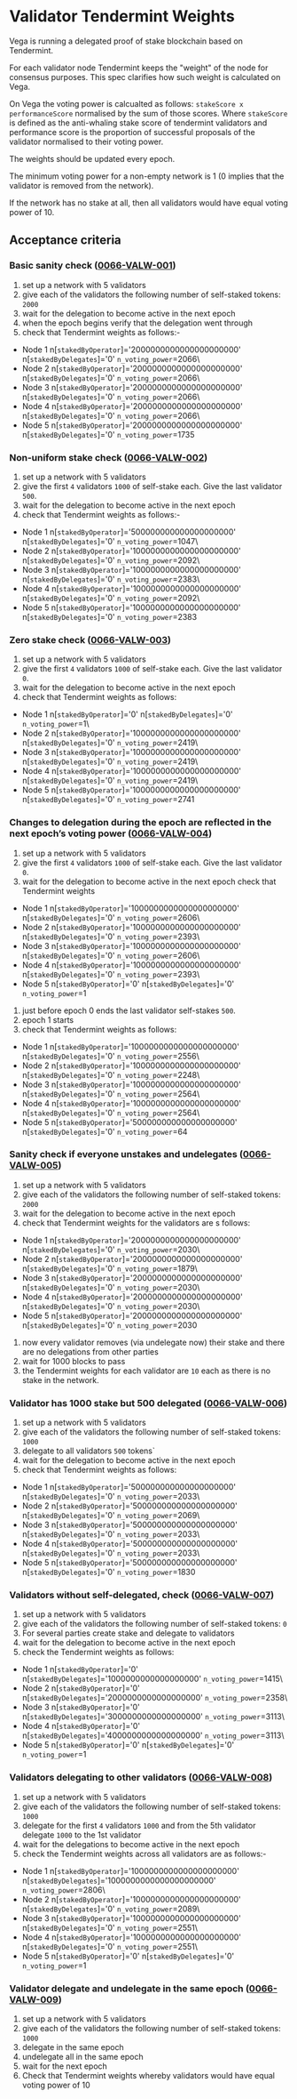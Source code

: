 # Validator Tendermint Weights

Vega is running a delegated proof of stake blockchain based on Tendermint.

For each validator node Tendermint keeps the "weight" of the node for consensus purposes. This spec clarifies how such weight is calculated on Vega.

On Vega the voting power is calcualted as follows: `stakeScore x performanceScore` normalised by the sum of those scores. Where `stakeScore` is defined as the anti-whaling stake score of tendermint validators and performance score is the proportion of successful proposals of the validator normalised to their voting power.

The weights should be updated every epoch.

The minimum voting power for a non-empty network is 1 (0 implies that the validator is removed from the network).

If the network has no stake at all, then all validators would have equal voting power of 10.

## Acceptance criteria

### Basic sanity check (<a name="0066-VALW-001" href="#0066-VALW-001">0066-VALW-001</a>)

1. set up a network with 5 validators
2. give each of the validators the following number of self-staked tokens: `2000`
3. wait for the delegation to become active in the next epoch
4. when the epoch begins verify that the delegation went through
5. check that Tendermint weights as follows:-
  - Node 1 n[`stakedByOperator`]='2000000000000000000000' n[`stakedByDelegates`]='0' `n_voting_power`=2066\
  - Node 2 n[`stakedByOperator`]='2000000000000000000000' n[`stakedByDelegates`]='0' `n_voting_power`=2066\
  - Node 3 n[`stakedByOperator`]='2000000000000000000000' n[`stakedByDelegates`]='0' `n_voting_power`=2066\
  - Node 4 n[`stakedByOperator`]='2000000000000000000000' n[`stakedByDelegates`]='0' `n_voting_power`=2066\
  - Node 5 n[`stakedByOperator`]='2000000000000000000000' n[`stakedByDelegates`]='0' `n_voting_power`=1735

### Non-uniform stake check (<a name="0066-VALW-002" href="#0066-VALW-002">0066-VALW-002</a>)

1. set up a network with 5 validators
2. give the first `4` validators `1000` of self-stake each. Give the last validator `500`.
3. wait for the delegation to become active in the next epoch
4. check that Tendermint weights as follows:-
  - Node 1 n[`stakedByOperator`]='500000000000000000000' n[`stakedByDelegates`]='0' `n_voting_power`=1047\
  - Node 2 n[`stakedByOperator`]='1000000000000000000000' n[`stakedByDelegates`]='0' `n_voting_power`=2092\
  - Node 3 n[`stakedByOperator`]='1000000000000000000000' n[`stakedByDelegates`]='0' `n_voting_power`=2383\
  - Node 4 n[`stakedByOperator`]='1000000000000000000000' n[`stakedByDelegates`]='0' `n_voting_power`=2092\
  - Node 5 n[`stakedByOperator`]='1000000000000000000000' n[`stakedByDelegates`]='0' `n_voting_power`=2383

### Zero stake check  (<a name="0066-VALW-003" href="#0066-VALW-003">0066-VALW-003</a>)

1. set up a network with 5 validators
1. give the first `4` validators `1000` of self-stake each. Give the last validator `0`.
1. wait for the delegation to become active in the next epoch
1. check that Tendermint weights as follows:
  - Node 1 n[`stakedByOperator`]='0' n[`stakedByDelegates`]='0' `n_voting_power`=1\
  - Node 2 n[`stakedByOperator`]='1000000000000000000000' n[`stakedByDelegates`]='0' `n_voting_power`=2419\
  - Node 3 n[`stakedByOperator`]='1000000000000000000000' n[`stakedByDelegates`]='0' `n_voting_power`=2419\
  - Node 4 n[`stakedByOperator`]='1000000000000000000000' n[`stakedByDelegates`]='0' `n_voting_power`=2419\
  - Node 5 n[`stakedByOperator`]='1000000000000000000000' n[`stakedByDelegates`]='0' ``n_voting_power``=2741

### Changes to delegation during the epoch are reflected in the next epoch’s voting power (<a name="0066-VALW-004" href="#0066-VALW-004">0066-VALW-004</a>)

1. set up a network with 5 validators
1. give the first `4` validators `1000` of self-stake each. Give the last validator `0`.
1. wait for the delegation to become active in the next epoch
 check that Tendermint weights
  - Node 1 n[`stakedByOperator`]='1000000000000000000000' n[`stakedByDelegates`]='0' `n_voting_power`=2606\
  - Node 2 n[`stakedByOperator`]='1000000000000000000000' n[`stakedByDelegates`]='0' `n_voting_power`=2393\
  - Node 3 n[`stakedByOperator`]='1000000000000000000000' n[`stakedByDelegates`]='0' `n_voting_power`=2606\
  - Node 4 n[`stakedByOperator`]='1000000000000000000000' n[`stakedByDelegates`]='0' `n_voting_power`=2393\
  - Node 5 n[`stakedByOperator`]='0' n[`stakedByDelegates`]='0' `n_voting_power`=1
1. just before epoch 0 ends the last validator self-stakes `500`.
1. epoch 1 starts
1. check that Tendermint weights as follows:
  - Node 1 n[`stakedByOperator`]='1000000000000000000000' n[`stakedByDelegates`]='0' `n_voting_power`=2556\
  - Node 2 n[`stakedByOperator`]='1000000000000000000000' n[`stakedByDelegates`]='0' `n_voting_power`=2248\
  - Node 3 n[`stakedByOperator`]='1000000000000000000000' n[`stakedByDelegates`]='0' `n_voting_power`=2564\
  - Node 4 n[`stakedByOperator`]='1000000000000000000000' n[`stakedByDelegates`]='0' `n_voting_power`=2564\
  - Node 5 n[`stakedByOperator`]='500000000000000000000' n[`stakedByDelegates`]='0' `n_voting_power`=64

### Sanity check if everyone unstakes and undelegates (<a name="0066-VALW-005" href="#0066-VALW-005">0066-VALW-005</a>)

1. set up a network with 5 validators
1. give each of the validators the following number of self-staked tokens: `2000`
1. wait for the delegation to become active in the next epoch
1. check that Tendermint weights for the validators are s follows:
  - Node 1 n[`stakedByOperator`]='2000000000000000000000' n[`stakedByDelegates`]='0' `n_voting_power`=2030\
  - Node 2 n[`stakedByOperator`]='2000000000000000000000' n[`stakedByDelegates`]='0' `n_voting_power`=1879\
  - Node 3 n[`stakedByOperator`]='2000000000000000000000' n[`stakedByDelegates`]='0' `n_voting_power`=2030\
  - Node 4 n[`stakedByOperator`]='2000000000000000000000' n[`stakedByDelegates`]='0' `n_voting_power`=2030\
  - Node 5 n[`stakedByOperator`]='2000000000000000000000' n[`stakedByDelegates`]='0' `n_voting_power`=2030
1. now every validator removes (via undelegate now) their stake and there are no delegations from other parties
1. wait for 1000 blocks to pass
1. the Tendermint weights for each validator are `10` each as there is no stake in the network.

### Validator has 1000 stake but 500 delegated (<a name="0066-VALW-006" href="#0066-VALW-006">0066-VALW-006</a>)

1. set up a network with 5 validators
1. give each of the validators the following number of self-staked tokens: `1000`
1. delegate to all validators `500` tokens`
1. wait for the delegation to become active in the next epoch
1. check that Tendermint weights as follows:
  - Node 1 n[`stakedByOperator`]='500000000000000000000' n[`stakedByDelegates`]='0' `n_voting_power`=2033\
  - Node 2 n[`stakedByOperator`]='500000000000000000000' n[`stakedByDelegates`]='0' `n_voting_power`=2069\
  - Node 3 n[`stakedByOperator`]='500000000000000000000' n[`stakedByDelegates`]='0' `n_voting_power`=2033\
  - Node 4 n[`stakedByOperator`]='500000000000000000000' n[`stakedByDelegates`]='0' `n_voting_power`=2033\
  - Node 5 n[`stakedByOperator`]='500000000000000000000' n[`stakedByDelegates`]='0' `n_voting_power`=1830

### Validators without self-delegated, check  (<a name="0066-VALW-007" href="#0066-VALW-007">0066-VALW-007</a>)

1. set up a network with 5 validators
1. give each of the validators the following number of self-staked tokens: `0`
1. For several parties create stake and delegate to validators
1. wait for the delegation to become active in the next epoch
1. check the Tendermint weights as follows:
  - Node 1 n[`stakedByOperator`]='0' n[`stakedByDelegates`]='1000000000000000000' `n_voting_power`=1415\
  - Node 2 n[`stakedByOperator`]='0' n[`stakedByDelegates`]='2000000000000000000' `n_voting_power`=2358\
  - Node 3 n[`stakedByOperator`]='0' n[`stakedByDelegates`]='3000000000000000000' `n_voting_power`=3113\
  - Node 4 n[`stakedByOperator`]='0' n[`stakedByDelegates`]='4000000000000000000' `n_voting_power`=3113\
  - Node 5 n[`stakedByOperator`]='0' n[`stakedByDelegates`]='0' `n_voting_power`=1

### Validators delegating to other validators (<a name="0066-VALW-008" href="#0066-VALW-008">0066-VALW-008</a>)

1. set up a network with 5 validators
1. give each of the validators the following number of self-staked tokens: `1000`
1. delegate for the first `4` validators `1000` and from the 5th validator delegate `1000` to the 1st validator
1. wait for the delegations to become active in the next epoch
1. check the Tendermint weights across all validators are as follows:-
  - Node 1 n[`stakedByOperator`]='1000000000000000000000' n[`stakedByDelegates`]='1000000000000000000000' `n_voting_power`=2806\
  - Node 2 n[`stakedByOperator`]='1000000000000000000000' n[`stakedByDelegates`]='0' `n_voting_power`=2089\
  - Node 3 n[`stakedByOperator`]='1000000000000000000000' n[`stakedByDelegates`]='0' `n_voting_power`=2551\
  - Node 4 n[`stakedByOperator`]='1000000000000000000000' n[`stakedByDelegates`]='0' `n_voting_power`=2551\
  - Node 5 n[`stakedByOperator`]='0' n[`stakedByDelegates`]='0' `n_voting_power`=1

### Validator delegate and undelegate in the same epoch (<a name="0066-VALW-009" href="#0066-VALW-009">0066-VALW-009</a>)

1. set up a network with 5 validators
1. give each of the validators the following number of self-staked tokens: `1000`
1. delegate in the same epoch
1. undelegate all in the same epoch
1. wait for the next epoch
1. Check that Tendermint weights whereby validators would have equal voting power of 10
